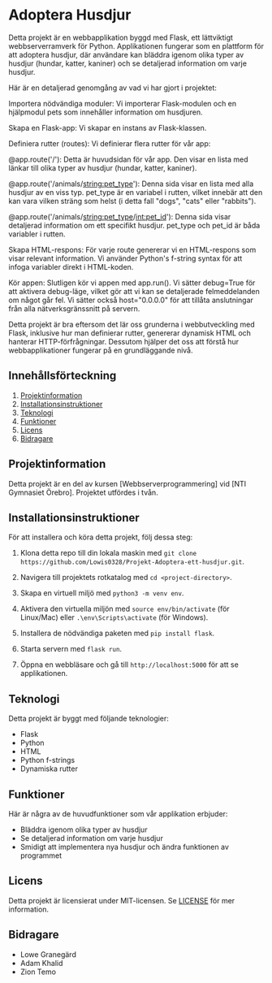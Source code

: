 # Adoptera Husdjur
Detta projekt är en webbapplikation byggd med Flask, ett lättviktigt webbserverramverk för Python. Applikationen fungerar som en plattform för att adoptera husdjur, där användare kan bläddra igenom olika typer av husdjur (hundar, katter, kaniner) och se detaljerad information om varje husdjur.

Här är en detaljerad genomgång av vad vi har gjort i projektet:

Importera nödvändiga moduler: Vi importerar Flask-modulen och en hjälpmodul pets som innehåller information om husdjuren.

Skapa en Flask-app: Vi skapar en instans av Flask-klassen.

Definiera rutter (routes): Vi definierar flera rutter för vår app:

@app.route('/'): Detta är huvudsidan för vår app. Den visar en lista med länkar till olika typer av husdjur (hundar, katter, kaniner).

@app.route('/animals/<string:pet_type>'): Denna sida visar en lista med alla husdjur av en viss typ. pet_type är en variabel i rutten, vilket innebär att den kan vara vilken sträng som helst (i detta fall "dogs", "cats" eller "rabbits").

@app.route('/animals/<string:pet_type>/<int:pet_id>'): Denna sida visar detaljerad information om ett specifikt husdjur. pet_type och pet_id är båda variabler i rutten.

Skapa HTML-respons: För varje route genererar vi en HTML-respons som visar relevant information. Vi använder Python's f-string syntax för att infoga variabler direkt i HTML-koden.

Kör appen: Slutligen kör vi appen med app.run(). Vi sätter debug=True för att aktivera debug-läge, vilket gör att vi kan se detaljerade felmeddelanden om något går fel. Vi sätter också host="0.0.0.0" för att tillåta anslutningar från alla nätverksgränssnitt på servern.

Detta projekt är bra eftersom det lär oss grunderna i webbutveckling med Flask, inklusive hur man definierar rutter, genererar dynamisk HTML och hanterar HTTP-förfrågningar. Dessutom hjälper det oss att förstå hur webbapplikationer fungerar på en grundläggande nivå.

## Innehållsförteckning
1. [Projektinformation](#adoptera-husdjur)
2. [Installationsinstruktioner](#installationsinstruktioner)
3. [Teknologi](#teknologi)
4. [Funktioner](#funktioner)
5. [Licens](#licens)
6. [Bidragare](#Bidragare)

## Projektinformation
Detta projekt är en del av kursen [Webbserverprogrammering] vid [NTI Gymnasiet Örebro]. Projektet utfördes i tvån.

## Installationsinstruktioner
För att installera och köra detta projekt, följ dessa steg:

1. Klona detta repo till din lokala maskin med `git clone https://github.com/Lowis0328/Projekt-Adoptera-ett-husdjur.git`.

2. Navigera till projektets rotkatalog med `cd <project-directory>`.

3. Skapa en virtuell miljö med `python3 -m venv env`.

4. Aktivera den virtuella miljön med `source env/bin/activate` (för Linux/Mac) eller `.\env\Scripts\activate` (för Windows).

5. Installera de nödvändiga paketen med `pip install flask`.

6. Starta servern med `flask run`.

7. Öppna en webbläsare och gå till `http://localhost:5000` för att se applikationen.

## Teknologi

Detta projekt är byggt med följande teknologier:

- Flask
- Python
- HTML
- Python f-strings
- Dynamiska rutter

## Funktioner

Här är några av de huvudfunktioner som vår applikation erbjuder:

- Bläddra igenom olika typer av husdjur
- Se detaljerad information om varje husdjur
- Smidigt att implementera nya husdjur och ändra funktionen av programmet

## Licens

Detta projekt är licensierat under MIT-licensen. Se [LICENSE](LICENSE) för mer information.

## Bidragare

- Lowe Granegärd
- Adam Khalid
- Zion Temo

